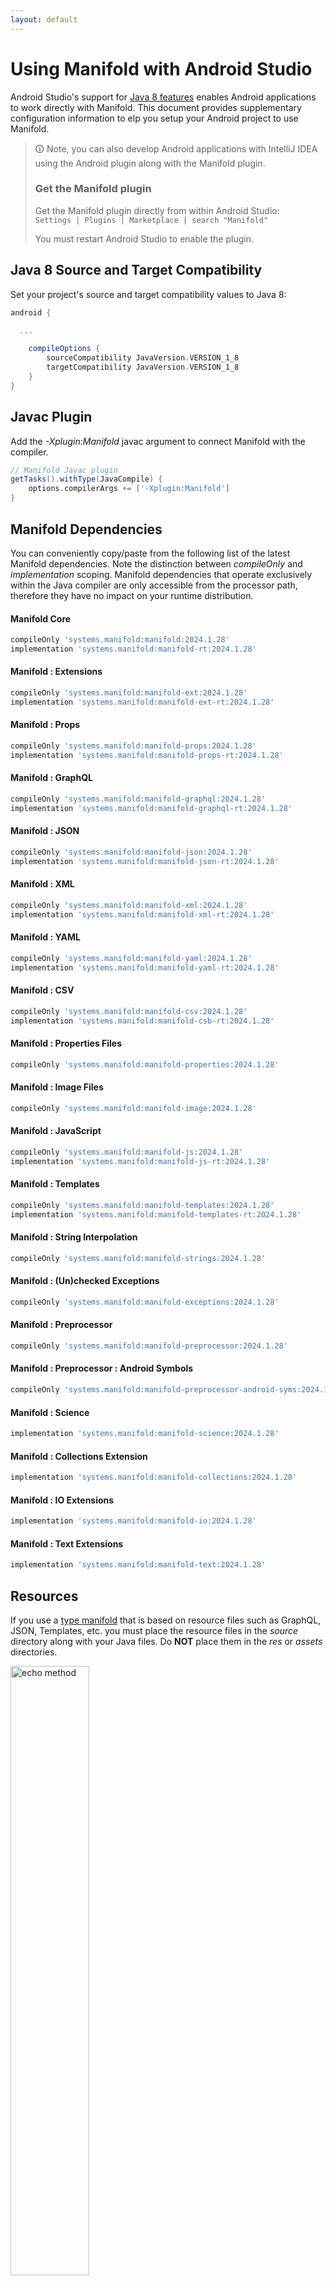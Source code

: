 ```yaml
---
layout: default
---
```


# Using Manifold with Android Studio

Android Studio's support for [Java 8 features](https://developer.android.com/studio/write/java8-support.html) enables
Android applications to work directly with Manifold. This document provides supplementary configuration information to
elp you setup your Android project to use Manifold.

>🛈 Note, you can also develop Android applications with IntelliJ IDEA using the Android plugin along with the Manifold
>plugin. 
>
>### Get the Manifold plugin
>Get the Manifold plugin directly from within Android Studio:
><br>
>`Settings | Plugins | Marketplace | search "Manifold"`
><br>
> 
>You must restart Android Studio to enable the plugin. 
 
## Java 8 Source and Target Compatibility 
Set your project's source and target compatibility values to Java 8:

```groovy
android {

  ...

    compileOptions {
        sourceCompatibility JavaVersion.VERSION_1_8
        targetCompatibility JavaVersion.VERSION_1_8
    }
}
```

## Javac Plugin
Add the *-Xplugin:Manifold* javac argument to connect Manifold with the compiler.

```groovy
// Manifold Javac plugin
getTasks().withType(JavaCompile) {
    options.compilerArgs += ['-Xplugin:Manifold']
}
```    

## Manifold Dependencies
You can conveniently copy/paste from the following list of the latest Manifold dependencies. Note the distinction
between *compileOnly* and *implementation* scoping. Manifold dependencies that operate exclusively within the
Java compiler are only accessible from the processor path, therefore they have no impact on your runtime distribution.

#### Manifold Core
```groovy
compileOnly 'systems.manifold:manifold:2024.1.28'
implementation 'systems.manifold:manifold-rt:2024.1.28'
```
#### Manifold : Extensions
```groovy
compileOnly 'systems.manifold:manifold-ext:2024.1.28'
implementation 'systems.manifold:manifold-ext-rt:2024.1.28'
```
#### Manifold : Props
```groovy
compileOnly 'systems.manifold:manifold-props:2024.1.28'
implementation 'systems.manifold:manifold-props-rt:2024.1.28'
```
#### Manifold : GraphQL
```groovy
compileOnly 'systems.manifold:manifold-graphql:2024.1.28'
implementation 'systems.manifold:manifold-graphql-rt:2024.1.28'
```
#### Manifold : JSON
```groovy
compileOnly 'systems.manifold:manifold-json:2024.1.28'
implementation 'systems.manifold:manifold-json-rt:2024.1.28'
```
#### Manifold : XML
```groovy
compileOnly 'systems.manifold:manifold-xml:2024.1.28'
implementation 'systems.manifold:manifold-xml-rt:2024.1.28'
```
#### Manifold : YAML
```groovy
compileOnly 'systems.manifold:manifold-yaml:2024.1.28'
implementation 'systems.manifold:manifold-yaml-rt:2024.1.28'
```
#### Manifold : CSV
```groovy
compileOnly 'systems.manifold:manifold-csv:2024.1.28'
implementation 'systems.manifold:manifold-csb-rt:2024.1.28'
```
#### Manifold : Properties Files
```groovy
compileOnly 'systems.manifold:manifold-properties:2024.1.28'
```
#### Manifold : Image Files
```groovy
compileOnly 'systems.manifold:manifold-image:2024.1.28'
```
#### Manifold : JavaScript
```groovy
compileOnly 'systems.manifold:manifold-js:2024.1.28'
implementation 'systems.manifold:manifold-js-rt:2024.1.28'
```
#### Manifold : Templates
```groovy
compileOnly 'systems.manifold:manifold-templates:2024.1.28'
implementation 'systems.manifold:manifold-templates-rt:2024.1.28'
```
#### Manifold : String Interpolation
```groovy
compileOnly 'systems.manifold:manifold-strings:2024.1.28'
```
#### Manifold : (Un)checked Exceptions
```groovy
compileOnly 'systems.manifold:manifold-exceptions:2024.1.28'
```
#### Manifold : Preprocessor
```groovy
compileOnly 'systems.manifold:manifold-preprocessor:2024.1.28'
```
#### Manifold : Preprocessor : Android Symbols
```groovy
compileOnly 'systems.manifold:manifold-preprocessor-android-syms:2024.1.28'
```
#### Manifold : Science
```groovy
implementation 'systems.manifold:manifold-science:2024.1.28'
```
#### Manifold : Collections Extension
```groovy
implementation 'systems.manifold:manifold-collections:2024.1.28'
```
#### Manifold : IO Extensions
```groovy
implementation 'systems.manifold:manifold-io:2024.1.28'
```
#### Manifold : Text Extensions
```groovy
implementation 'systems.manifold:manifold-text:2024.1.28'
```

## Resources

If you use a [type manifold](https://github.com/manifold-systems/manifold/tree/master/manifold-core-parent/manifold#the-big-picture)
that is based on resource files such as GraphQL, JSON, Templates, etc. you must place the resource files in the 
*source* directory along with your Java files.  Do **NOT** place them in the *res* or *assets* directories.
 
<p><img src="http://manifold.systems/images/android_resources.png" alt="echo method" width="50%" height="50%"/></p> 

## Preprocessor and build variant symbols

If you use the [preprocessor](https://github.com/manifold-systems/manifold/tree/master/manifold-deps-parent/manifold-preprocessor),
you can directly reference Android build variant symbols with the [manifold-preprocessor-android-syms](https://github.com/manifold-systems/manifold/tree/master/manifold-deps-parent/manifold-preprocessor-android-syms)
dependency.
```java
#if FLAVOR == "paid"
  @Override
  public void specialMethod(Foo foo) {
  ...
  }
#endif
```
build.gradle
```groovy
dependencies {
    ...
    compileOnly 'systems.manifold:manifold-preprocessor:2024.1.28'
    compileOnly 'systems.manifold:manifold-preprocessor-android-syms:2024.1.28'
}
```